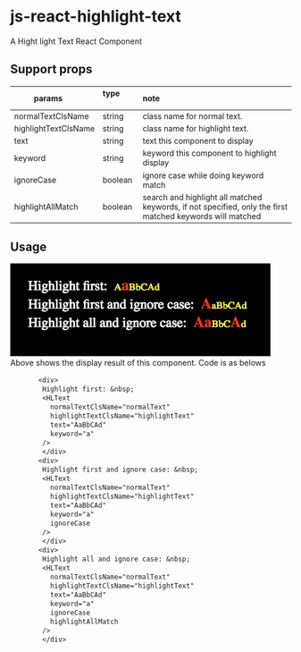 # js-react-highlight-text
A Hight light Text React Component

## Support props
| params        | type           | note       |
| ------------- |:-------------|:-------------| 
|normalTextClsName| string | class name for normal text.|  
|highlightTextClsName| string | class name for highlight text. |
|text| string | text this component to display |
|keyword | string | keyword this component to highlight display |
|ignoreCase | boolean | ignore case while doing keyword match |
|highlightAllMatch | boolean | search and highlight all matched keywords, if not specified, only the first matched keywords will matched|

## Usage
![](https://github.com/leeowenowen/js-react-highlight-text/blob/master/wiki-res/highlightText.png?raw=true)
Above shows the display result of this component. Code is as belows
```
       <div> 
        Highlight first: &nbsp;
        <HLText
          normalTextClsName="normalText"
          highlightTextClsName="highlightText"
          text="AaBbCAd"
          keyword="a"
        />
        </div>
       <div> 
        Highlight first and ignore case: &nbsp;
        <HLText
          normalTextClsName="normalText"
          highlightTextClsName="highlightText"
          text="AaBbCAd"
          keyword="a"
          ignoreCase
        />
        </div>
       <div> 
        Highlight all and ignore case: &nbsp;
        <HLText
          normalTextClsName="normalText"
          highlightTextClsName="highlightText"
          text="AaBbCAd"
          keyword="a"
          ignoreCase
          highlightAllMatch
        />
        </div>
```

